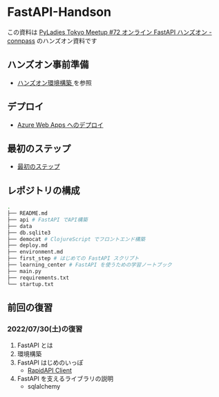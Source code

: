 # FastAPI-Handson

この資料は [PyLadies Tokyo Meetup #72 オンライン FastAPI ハンズオン - connpass](https://pyladies-tokyo.connpass.com/event/254107/) のハンズオン資料です

## ハンズオン事前準備

- [ハンズオン環境構築 ](environment.md) を参照

## デプロイ

- [Azure Web Apps へのデプロイ](deploy.md)

## 最初のステップ 

- [最初のステップ](first_step/README.md)

## レポジトリの構成

```bash
.
├── README.md
├── api # FastAPI でAPI構築
├── data
├── db.sqlite3
├── democat # ClojureScript でフロントエンド構築 
├── deploy.md
├── environment.md 
├── first_step # はじめての FastAPI スクリプト
├── learning_center # FastAPI を使うための学習ノートブック
├── main.py
├── requirements.txt
└── startup.txt
``` 

## 前回の復習

### 2022/07/30(土)の復習
1. FastAPI とは
1. 環境構築
1. FastAPI はじめのいっぽ
    - [RapidAPI Client](https://marketplace.visualstudio.com/items?itemName=RapidAPI.vscode-rapidapi-client)
1. FastAPI を支えるライブラリの説明
    - sqlalchemy
